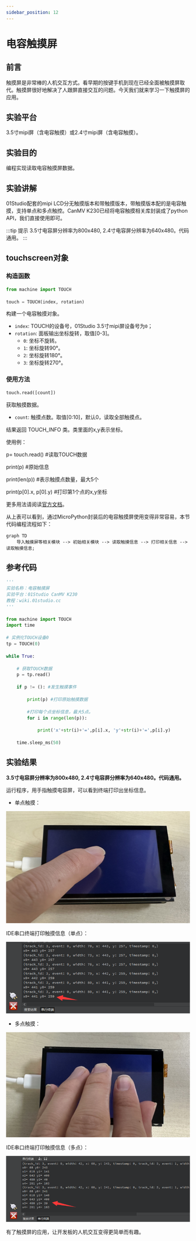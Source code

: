 ```yaml
---
sidebar_position: 12
---
```


# 电容触摸屏

## 前言

触摸屏是非常棒的人机交互方式。看早期的按键手机到现在已经全面被触摸屏取代。触摸屏很好地解决了人跟屏直接交互的问题。今天我们就来学习一下触摸屏的应用。

## 实验平台

3.5寸mipi屏（含电容触摸）或2.4寸mipi屏（含电容触摸）。

## 实验目的

编程实现读取电容触摸屏数据。

## 实验讲解

01Studio配套的mipi LCD分无触摸版本和带触摸版本，带触摸版本配的是电容触摸，支持单点和多点触控。CanMV K230已经将电容触摸相关库封装成了python API，我们直接使用即可。

:::tip 提示
3.5寸电容屏分辨率为800x480, 2.4寸电容屏分辨率为640x480。代码通用。
:::

## touchscreen对象

### 构造函数
```python
from machine import TOUCH

touch = TOUCH(index, rotation)
```
构建一个电容触摸对象。
- `index`: TOUCH的设备号，01Studio 3.5寸mipi屏设备号为`0`；
- `rotation`: 面板输出坐标旋转，取值[0-3]。
    - `0`: 坐标不旋转。
    - `1`: 坐标旋转90°。
    - `2`: 坐标旋转180°。
    - `3`: 坐标旋转270°。

### 使用方法

```python
touch.read([count])
```
获取触摸数据。
- `count`: 触摸点数。取值[0:10]，默认0，读取全部触摸点。

结果返回 TOUCH_INFO 类。类里面的x,y表示坐标。

使用例：

p= touch.read() #读取TOUCH数据

print(p) #原始信息

print(len(p)) #表示触摸点数量，最大5个

print(p[0].x, p[0].y) #打印第1个点的x,y坐标

更多用法请阅读[官方文档](https://developer.canaan-creative.com/k230_canmv/main/zh/api/machine/K230_CanMV_TOUCH%E6%A8%A1%E5%9D%97API%E6%89%8B%E5%86%8C.html#)。

从上表可以看到，通过MicroPython封装后的电容触摸屏使用变得非常容易，本节代码编程流程如下：

```mermaid
graph TD
    导入触摸屏等相关模块 --> 初始相关模块 --> 读取触摸信息 --> 打印相关信息 --> 读取触摸信息;

```

## 参考代码

```python
'''
实验名称：电容触摸屏
实验平台：01Studio CanMV K230
教程：wiki.01studio.cc
'''

from machine import TOUCH
import time

# 实例化TOUCH设备0
tp = TOUCH(0)

while True:

    # 获取TOUCH数据
    p = tp.read()

    if p != (): #发生触摸事件

        print(p) #打印原始触摸数据

        #打印每个点坐标信息，最大5点。
        for i in range(len(p)):

            print('x'+str(i)+'=',p[i].x, 'y'+str(i)+'=',p[i].y)

    time.sleep_ms(50)
```

## 实验结果

**3.5寸电容屏分辨率为800x480, 2.4寸电容屏分辨率为640x480。代码通用。**

运行程序，用手指触摸电容屏，可以看到终端打印出坐标信息。

- 单点触摸：

![touchscreen](./img/touchscreen/touchscreen1.png)

IDE串口终端打印触摸信息（单点）：

![touchscreen](./img/touchscreen/touchscreen2.png)

- 多点触摸：

![touchscreen](./img/touchscreen/touchscreen3.png)

IDE串口终端打印触摸信息（多点）：

![touchscreen](./img/touchscreen/touchscreen4.png)

有了触摸屏的应用，让开发板的人机交互变得更简单而有趣。